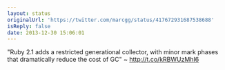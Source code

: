 ```yaml
---
layout: status
originalUrl: 'https://twitter.com/marcgg/status/417672931687538688'
isReply: false
date: 2013-12-30 15:06:01
---
```


"Ruby 2.1 adds a restricted generational collector, with minor mark phases that dramatically reduce the cost of GC" ~ http://t.co/kRBWUzMhI6
